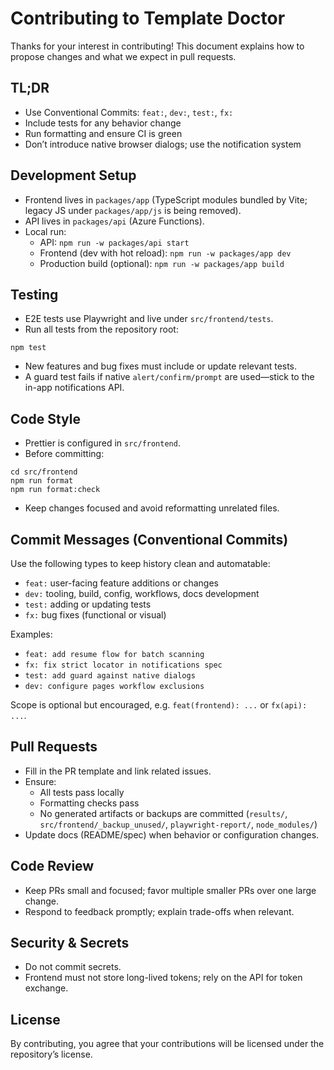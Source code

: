 # Contributing to Template Doctor

Thanks for your interest in contributing! This document explains how to propose changes and what we expect in pull requests.

## TL;DR

- Use Conventional Commits: `feat:`, `dev:`, `test:`, `fx:`
- Include tests for any behavior change
- Run formatting and ensure CI is green
- Don’t introduce native browser dialogs; use the notification system

## Development Setup

- Frontend lives in `packages/app` (TypeScript modules bundled by Vite; legacy JS under `packages/app/js` is being removed).
- API lives in `packages/api` (Azure Functions).
- Local run:
    - API: `npm run -w packages/api start`
    - Frontend (dev with hot reload): `npm run -w packages/app dev`
    - Production build (optional): `npm run -w packages/app build`

## Testing

- E2E tests use Playwright and live under `src/frontend/tests`.
- Run all tests from the repository root:

```
npm test
```

- New features and bug fixes must include or update relevant tests.
- A guard test fails if native `alert/confirm/prompt` are used—stick to the in-app notifications API.

## Code Style

- Prettier is configured in `src/frontend`.
- Before committing:

```
cd src/frontend
npm run format
npm run format:check
```

- Keep changes focused and avoid reformatting unrelated files.

## Commit Messages (Conventional Commits)

Use the following types to keep history clean and automatable:

- `feat:` user-facing feature additions or changes
- `dev:` tooling, build, config, workflows, docs development
- `test:` adding or updating tests
- `fx:` bug fixes (functional or visual)

Examples:

- `feat: add resume flow for batch scanning`
- `fx: fix strict locator in notifications spec`
- `test: add guard against native dialogs`
- `dev: configure pages workflow exclusions`

Scope is optional but encouraged, e.g. `feat(frontend): ...` or `fx(api): ...`.

## Pull Requests

- Fill in the PR template and link related issues.
- Ensure:
    - All tests pass locally
    - Formatting checks pass
    - No generated artifacts or backups are committed (`results/`, `src/frontend/_backup_unused/`, `playwright-report/`, `node_modules/`)
- Update docs (README/spec) when behavior or configuration changes.

## Code Review

- Keep PRs small and focused; favor multiple smaller PRs over one large change.
- Respond to feedback promptly; explain trade-offs when relevant.

## Security & Secrets

- Do not commit secrets.
- Frontend must not store long-lived tokens; rely on the API for token exchange.

## License

By contributing, you agree that your contributions will be licensed under the repository’s license.
